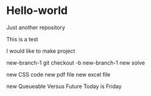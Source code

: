 # Hello-world
Just another repository

This is a test
 
I would like to make project

new-branch-1
git checkout -b new-branch-1
new solve

new CSS code
new pdf file
new excel file

new Queueable Versus Future
Today is Friday
